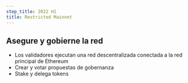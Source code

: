 ```yaml
---
step_title: 2022 H1
title: Restricted Mainnet
---
```


## Asegure y gobierne la red

- Los validadores ejecutan una red descentralizada conectada a la red principal de Ethereum
- Crear y votar propuestas de gobernanza
- Stake y delega tokens
